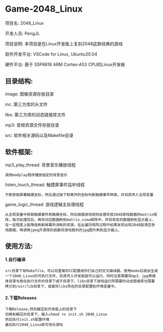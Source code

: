 # Game-2048_Linux

项目名: 2048_Linux

开发人员: PengJL

项目说明: 本项目是在Linux开发板上复刻2048这款经典的游戏

软件开发平台: VSCode for Linux, Ubuntu20.04

硬件平台: 基于 S5P6818 ARM Cortex-A53 CPU的Linux开发板

## 目录结构:

image: 图像资源存放目录

inc: 第三方库的头文件

libs: 第三方库的动态链接库文件

mp3: 音频资源文件存放目录

src: 软件相关源码以及Makefile目录

## 软件框架:

mp3_play_thread: 背景音乐播放线程

    调用madplay程序播放指定的背景音乐

listen_touch_thread: 触摸屏事件监听线程

    不断获取屏幕触摸坐标，然后通过按下和离开的坐标判断触摸事件种类，并将其传入全局变量

game_logic_thread: 游戏逻辑主处理线程

    从全局变量中获取触摸事件和触摸坐标，然后根据游戏规则处理存放2048游戏数据的matrix矩阵，每次处理完后，再将对应数据刷到matrix_view矩阵中，并将改变的数据刷到显示器上，在一定程度上能降低刷新屏幕所消耗的资源。在此遍历矩阵过程中如果发现出现2048就清空游戏数据，再调用jpeg开源库的函数将游戏胜利的jpg图片刷到显示器上。

## 使用方法:

#### 1.自行编译

````
src目录下有Makefile，可以将里面的CC配置成你们自己的交叉编译器，使用make后就会生成一个2048_Linux的可执行文件，将其传入开发板就可以运行，同时注意需要将mp3、jpg等媒体资源与放在执行文件的目录下或子目录下，libs目录下游戏运行所需要的动态链接库也需要拷贝到/usr/lib目录下，或者将libs所在的目录配置到环境变量中。
````

#### 2.下载Releases

````
下载Release,然后解压到开发板上的目录下
切换到解压的目录下，输入chmod +x init.sh 2048_Linux
然后执行init.sh配置环境
最后执行2048_Linux即可快乐游玩
````



